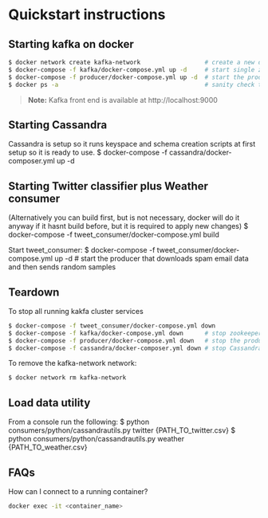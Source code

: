 # Quickstart instructions

## Starting kafka on docker

```bash
$ docker network create kafka-network                  # create a new docker network for kafka cluster (zookeeper, broker, kafka-manager services)
$ docker-compose -f kafka/docker-compose.yml up -d     # start single zookeeper, broker, and kafka-manager services
$ docker-compose -f producer/docker-compose.yml up -d  # start the producer that downloads spam email data and then sends random samples to kafka topic
$ docker ps -a                                         # sanity check to make sure services are up: kafka_broker_1, kafka-manager, and zookeeper
```

> **Note:** Kafka front end is available at http://localhost:9000
## Starting Cassandra
Cassandra is setup so it runs keyspace and schema creation scripts at first setup so it is ready to use.
$ docker-compose -f cassandra/docker-composer.yml up -d

## Starting Twitter classifier plus Weather consumer
(Alternatively you can build first, but is not necessary, docker will do it anyway if it hasnt build before, but it is required to apply new changes)
$ docker-compose -f tweet_consumer/docker-compose.yml build

Start tweet_consumer:
$ docker-compose -f tweet_consumer/docker-compose.yml up -d  # start the producer that downloads spam email data and then sends random samples

## Teardown

To stop all running kakfa cluster services

```bash
$ docker-compose -f tweet_consumer/docker-compose.yml down
$ docker-compose -f kafka/docker-compose.yml down      # stop zookeeper, broker, and kafka-manager services
$ docker-compose -f producer/docker-compose.yml down   # stop the producer
$ docker-compose -f cassandra/docker-composer.yml down # stop Cassandra
```

To remove the kafka-network network:

```bash
$ docker network rm kafka-network
```

## Load data utility
From a console run the following:
$ python consumers/python/cassandrautils.py twitter {PATH_TO_twitter.csv}
$ python consumers/python/cassandrautils.py weather {PATH_TO_weather.csv}

## FAQs

How can I connect to a running container?

```bash
docker exec -it <container_name>
```
